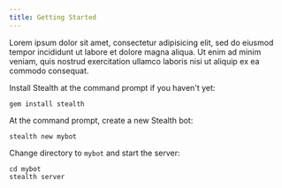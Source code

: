 ```yaml
---
title: Getting Started
---
```


Lorem ipsum dolor sit amet, consectetur adipisicing elit, sed do eiusmod tempor incididunt ut labore et dolore magna aliqua. Ut enim ad minim veniam, quis nostrud exercitation ullamco laboris nisi ut aliquip ex ea commodo consequat.


Install Stealth at the command prompt if you haven't yet:

  ```
  gem install stealth
  ```

At the command prompt, create a new Stealth bot:

  ```
  stealth new mybot
  ```

Change directory to `mybot` and start the server:

  ```
  cd mybot
  stealth server
  ```
